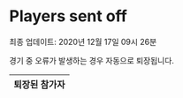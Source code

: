 # Players sent off
최종 업데이트: 2020년 12월 17일 09시 26분


경기 중 오류가 발생하는 경우 자동으로 퇴장됩니다.


| 퇴장된 참가자 |
|:---:|